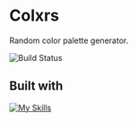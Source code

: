 # Colxrs
Random color palette generator.

![Build Status](https://img.shields.io/badge/build-passing-brightgreen)

## Built with
[![My Skills](https://skillicons.dev/icons?i=js,html,css)](https://skillicons.dev)
